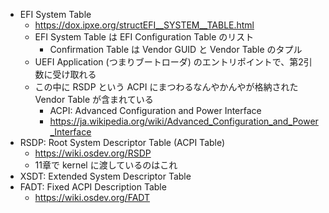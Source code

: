 - EFI System Table
    - https://dox.ipxe.org/structEFI__SYSTEM__TABLE.html
    - EFI System Table は EFI Configuration Table のリスト
        - Confirmation Table は Vendor GUID と Vendor Table のタプル
    - UEFI Application (つまりブートローダ) のエントリポイントで、第2引数に受け取れる
    - この中に RSDP という ACPI にまつわるなんやかんやが格納された Vendor Table が含まれている
        - ACPI: Advanced Configuration and Power Interface
        - https://ja.wikipedia.org/wiki/Advanced_Configuration_and_Power_Interface
- RSDP: Root System Descriptor Table (ACPI Table)
    - https://wiki.osdev.org/RSDP
    - 11章で kernel に渡しているのはこれ
- XSDT: Extended System Descriptor Table
- FADT: Fixed ACPI Description Table
    - https://wiki.osdev.org/FADT

